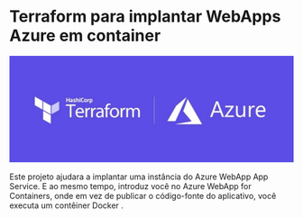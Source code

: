 # Terraform para implantar WebApps Azure em container

![Capa da materia](cover.jpg "Capa da materia")

Este projeto ajudara a implantar uma instância do Azure WebApp App Service. E ao mesmo tempo, introduz você no Azure WebApp for Containers, onde em vez de publicar o código-fonte do aplicativo, você executa um contêiner Docker .

